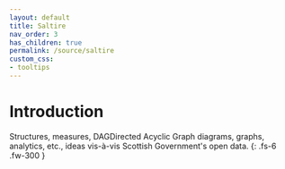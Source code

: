 ```yaml
---
layout: default
title: Saltire
nav_order: 3
has_children: true
permalink: /source/saltire
custom_css:
- tooltips
---
```


# Introduction

Structures, measures, <span class="tooltip">DAG<span class="tooltiptext">Directed Acyclic Graph</span></span> diagrams, graphs, analytics, etc., ideas vis-&agrave;-vis Scottish Government's open data.
{: .fs-6 .fw-300 }

<br>
<br>

<br>
<br>

<br>
<br>

<br>
<br>